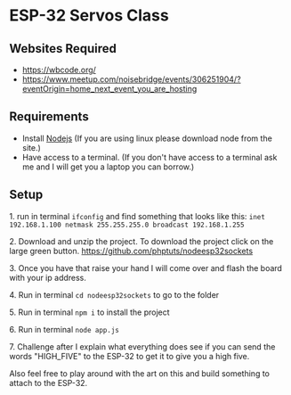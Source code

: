 # ESP-32 Servos Class

## Websites Required
- https://wbcode.org/
- https://www.meetup.com/noisebridge/events/306251904/?eventOrigin=home_next_event_you_are_hosting


## Requirements

- Install [Nodejs](https://nodejs.org/en) (If you are using linux please download node from the site.)
- Have access to a terminal.  (If you don't have access to a terminal ask me and I will get you a laptop you can borrow.)

## Setup

1\. run in terminal `ifconfig` and find something that looks like this: `inet 192.168.1.100 netmask 255.255.255.0 broadcast 192.168.1.255`

2\. Download and unzip the project.  To download the project click on the large green button. https://github.com/phptuts/nodeesp32sockets

3\. Once you have that raise your hand I will come over and flash the board with your ip address.

4\. Run in terminal `cd nodeesp32sockets` to go to the folder

5\. Run in terminal `npm i` to install the project

6\. Run in terminal `node app.js`

7\. Challenge after I explain what everything does see if you can send the words "HIGH_FIVE" to the ESP-32 to get it to give you a high five.

Also feel free to play around with the art on this and build something to attach to the ESP-32.